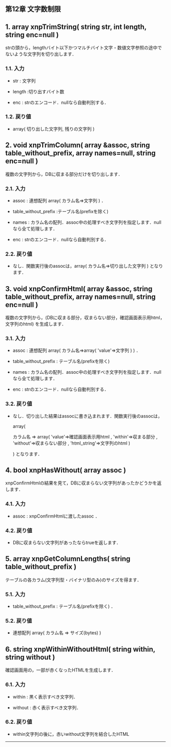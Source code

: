  <body>


 <div xmlns="http://www.w3.org/1999/xhtml" class="chapter" lang="ja" id="lengthlimit" xml:lang="ja">

 <div xmlns="" class="titlepage">

 <div>

 <div>

 <h2 xmlns="http://www.w3.org/1999/xhtml" class="title"><a id="lengthlimit"></a>第12章 文字数制限</h2>

 </div>

 </div>

 </div>

 <div class="section" lang="ja" xml:lang="ja">

 <div xmlns="" class="titlepage">

 <div>

 <div>

 <h2 xmlns="http://www.w3.org/1999/xhtml" class="title" style="clear: both"><a id="func-xnpTrimString"></a>1. array xnpTrimString( string str, int length, string enc=null )</h2>

 </div>

 </div>

 </div>

 <p>strの頭から，lengthバイト以下かつマルチバイト文字・数値文字参照の途中でないような文字列を切り出します．</p>

 <div class="section" lang="ja" xml:lang="ja">

 <div xmlns="" class="titlepage">

 <div>

 <div>

 <h3 xmlns="http://www.w3.org/1999/xhtml" class="title"><a id="func-xnpTrimString-inpval"></a>1.1. 入力</h3>

 </div>

 </div>

 </div>

 <div class="itemizedlist">

 <ul type="disc">

 <li>

 <p>str : 文字列</p>

 </li>

 <li>

 <p>length :切り出すバイト数</p>

 </li>

 <li>

 <p>enc : strのエンコード．nullなら自動判別する．</p>

 </li>

 </ul>

 </div>

 </div>

 <div class="section" lang="ja" xml:lang="ja">

 <div xmlns="" class="titlepage">

 <div>

 <div>

 <h3 xmlns="http://www.w3.org/1999/xhtml" class="title"><a id="func-xnpTrimString-retval"></a>1.2. 戻り値</h3>

 </div>

 </div>

 </div>

 <div class="itemizedlist">

 <ul type="disc">

 <li>

 <p>array( 切り出した文字列, 残りの文字列 )</p>

 </li>

 </ul>

 </div>

 </div>

 </div>

 <div class="section" lang="ja" xml:lang="ja">

 <div xmlns="" class="titlepage">

 <div>

 <div>

 <h2 xmlns="http://www.w3.org/1999/xhtml" class="title" style="clear: both"><a id="func-xnpTrimColumn"></a>2. void xnpTrimColumn( array &amp;assoc, string table_without_prefix, array names=null, string enc=null )</h2>

 </div>

 </div>

 </div>

 <p>複数の文字列から，DBに収まる部分だけを切り出します．</p>

 <div class="section" lang="ja" xml:lang="ja">

 <div xmlns="" class="titlepage">

 <div>

 <div>

 <h3 xmlns="http://www.w3.org/1999/xhtml" class="title"><a id="func-xnpTrimColumn-inpval"></a>2.1. 入力</h3>

 </div>

 </div>

 </div>

 <div class="itemizedlist">

 <ul type="disc">

 <li>

 <p>assoc : 連想配列 array( カラム名=&gt;文字列 ) ． </p>

 </li>

 <li>

 <p>table_without_prefix :テーブル名(prefixを除く)</p>

 </li>

 <li>

 <p>names : カラム名の配列．assoc中の処理すべき文字列を指定します．nullなら全て処理します．</p>

 </li>

 <li>

 <p>enc : strのエンコード．nullなら自動判別する．</p>

 </li>

 </ul>

 </div>

 </div>

 <div class="section" lang="ja" xml:lang="ja">

 <div xmlns="" class="titlepage">

 <div>

 <div>

 <h3 xmlns="http://www.w3.org/1999/xhtml" class="title"><a id="func-xnpTrimColumn-retval"></a>2.2. 戻り値</h3>

 </div>

 </div>

 </div>

 <div class="itemizedlist">

 <ul type="disc">

 <li>

 <p>なし．関数実行後のassocは，array( カラム名=&gt;切り出した文字列 ) となります．</p>

 </li>

 </ul>

 </div>

 </div>

 </div>

 <div class="section" lang="ja" xml:lang="ja">

 <div xmlns="" class="titlepage">

 <div>

 <div>

 <h2 xmlns="http://www.w3.org/1999/xhtml" class="title" style="clear: both"><a id="func-xnpConfirmHtml"></a>3. void xnpConfirmHtml( array &amp;assoc, string table_without_prefix, array names=null, string enc=null )</h2>

 </div>

 </div>

 </div>

 <p>複数の文字列から，(DBに収まる部分，収まらない部分，確認画面表示用html，文字列のhtml) を生成します．</p>

 <div class="section" lang="ja" xml:lang="ja">

 <div xmlns="" class="titlepage">

 <div>

 <div>

 <h3 xmlns="http://www.w3.org/1999/xhtml" class="title"><a id="func-xnpConfirmHtml-inpval"></a>3.1. 入力</h3>

 </div>

 </div>

 </div>

 <div class="itemizedlist">

 <ul type="disc">

 <li>

 <p>assoc : 連想配列 array( カラム名=&gt;array( 'value'=&gt;文字列 ) ) ． </p>

 </li>

 <li>

 <p>table_without_prefix : テーブル名(prefixを除く)</p>

 </li>

 <li>

 <p>names : カラム名の配列．assoc中の処理すべき文字列を指定します．nullなら全て処理します．</p>

 </li>

 <li>

 <p>enc : strのエンコード．nullなら自動判別する．</p>

 </li>

 </ul>

 </div>

 </div>

 <div class="section" lang="ja" xml:lang="ja">

 <div xmlns="" class="titlepage">

 <div>

 <div>

 <h3 xmlns="http://www.w3.org/1999/xhtml" class="title"><a id="func-xnpConfirmHtml-retval"></a>3.2. 戻り値</h3>

 </div>

 </div>

 </div>

 <div class="itemizedlist">

 <ul type="disc">

 <li>

 <p>なし．切り出した結果はassocに書き込まれます．関数実行後のassocは，

 array(

 カラム名 =&gt; array( 'value'=&gt;確認画面表示用html , 'within'=&gt;収まる部分 , 'without'=&gt;収まらない部分 , 'html_string'=&gt;文字列のhtml )

 ) となります．

 </p>

 </li>

 </ul>

 </div>

 </div>

 </div>

 <div class="section" lang="ja" xml:lang="ja">

 <div xmlns="" class="titlepage">

 <div>

 <div>

 <h2 xmlns="http://www.w3.org/1999/xhtml" class="title" style="clear: both"><a id="func-xnpHasWithout"></a>4. bool xnpHasWithout( array assoc )</h2>

 </div>

 </div>

 </div>

 <p>xnpConfirmHtmlの結果を見て，DBに収まらない文字列があったかどうかを返します．</p>

 <div class="section" lang="ja" xml:lang="ja">

 <div xmlns="" class="titlepage">

 <div>

 <div>

 <h3 xmlns="http://www.w3.org/1999/xhtml" class="title"><a id="func-xnpHasWithout-inpval"></a>4.1. 入力</h3>

 </div>

 </div>

 </div>

 <div class="itemizedlist">

 <ul type="disc">

 <li>

 <p>assoc : xnpConfirmHtmlに渡したassoc ． </p>

 </li>

 </ul>

 </div>

 </div>

 <div class="section" lang="ja" xml:lang="ja">

 <div xmlns="" class="titlepage">

 <div>

 <div>

 <h3 xmlns="http://www.w3.org/1999/xhtml" class="title"><a id="func-xnpHasWithout-retval"></a>4.2. 戻り値</h3>

 </div>

 </div>

 </div>

 <div class="itemizedlist">

 <ul type="disc">

 <li>

 <p>DBに収まらない文字列があったならtrueを返します．</p>

 </li>

 </ul>

 </div>

 </div>

 </div>

 <div class="section" lang="ja" xml:lang="ja">

 <div xmlns="" class="titlepage">

 <div>

 <div>

 <h2 xmlns="http://www.w3.org/1999/xhtml" class="title" style="clear: both"><a id="func-xnpGetColumnLengths"></a>5. array xnpGetColumnLengths( string table_without_prefix )</h2>

 </div>

 </div>

 </div>

 <p>テーブルの各カラム(文字列型・バイナリ型のみ)のサイズを得ます．</p>

 <div class="section" lang="ja" xml:lang="ja">

 <div xmlns="" class="titlepage">

 <div>

 <div>

 <h3 xmlns="http://www.w3.org/1999/xhtml" class="title"><a id="func-xnpGetColumnLengths-inpval"></a>5.1. 入力</h3>

 </div>

 </div>

 </div>

 <div class="itemizedlist">

 <ul type="disc">

 <li>

 <p>table_without_prefix : テーブル名(prefixを除く) ． </p>

 </li>

 </ul>

 </div>

 </div>

 <div class="section" lang="ja" xml:lang="ja">

 <div xmlns="" class="titlepage">

 <div>

 <div>

 <h3 xmlns="http://www.w3.org/1999/xhtml" class="title"><a id="func-xnpGetColumnLengths-retval"></a>5.2. 戻り値</h3>

 </div>

 </div>

 </div>

 <div class="itemizedlist">

 <ul type="disc">

 <li>

 <p>連想配列 array( カラム名 =&gt; サイズ(bytes) )</p>

 </li>

 </ul>

 </div>

 </div>

 </div>

 <div class="section" lang="ja" xml:lang="ja">

 <div xmlns="" class="titlepage">

 <div>

 <div>

 <h2 xmlns="http://www.w3.org/1999/xhtml" class="title" style="clear: both"><a id="func-xnpWithinWithoutHtml"></a>6. string xnpWithinWithoutHtml( string within, string without )</h2>

 </div>

 </div>

 </div>

 <p>確認画面用の，一部が赤くなったHTMLを生成します．</p>

 <div class="section" lang="ja" xml:lang="ja">

 <div xmlns="" class="titlepage">

 <div>

 <div>

 <h3 xmlns="http://www.w3.org/1999/xhtml" class="title"><a id="func-xnpWithinWithoutHtml-inpval"></a>6.1. 入力</h3>

 </div>

 </div>

 </div>

 <div class="itemizedlist">

 <ul type="disc">

 <li>

 <p>within : 黒く表示すべき文字列．</p>

 </li>

 <li>

 <p>without : 赤く表示すべき文字列．</p>

 </li>

 </ul>

 </div>

 </div>

 <div class="section" lang="ja" xml:lang="ja">

 <div xmlns="" class="titlepage">

 <div>

 <div>

 <h3 xmlns="http://www.w3.org/1999/xhtml" class="title"><a id="func-xnpWithinWithoutHtml-retval"></a>6.2. 戻り値</h3>

 </div>

 </div>

 </div>

 <div class="itemizedlist">

 <ul type="disc">

 <li>

 <p> within文字列の後に，赤いwithout文字列を結合したHTML </p>

 </li>

 </ul>

 </div>

 </div>

 </div>

 </div>

 <div xmlns="http://www.w3.org/1999/xhtml" class="navfooter">

 <hr />

 <table width="100%" summary="Navigation footer">

 </body>




